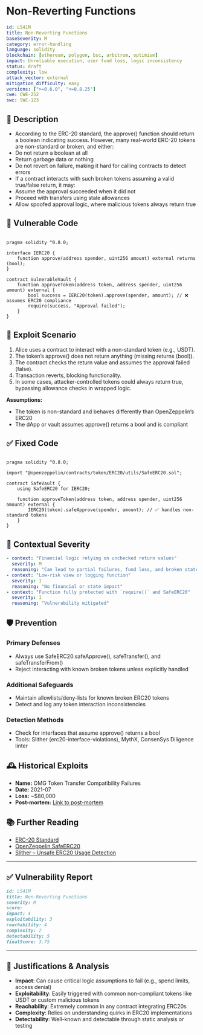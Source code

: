 # Non-Reverting Functions 

```YAML
id: LS41M
title: Non-Reverting Functions 
baseSeverity: M
category: error-handling
language: solidity
blockchain: [ethereum, polygon, bsc, arbitrum, optimism]
impact: Unreliable execution, user fund loss, logic inconsistency
status: draft
complexity: low
attack_vector: external
mitigation_difficulty: easy
versions: [">=0.6.0", "<=0.8.25"]
cwe: CWE-252
swc: SWC-123
```

## 📝 Description

- According to the ERC-20 standard, the approve() function should return a boolean indicating success. However, many real-world ERC-20 tokens are non-standard or broken, and either:
- Do not return a boolean at all
- Return garbage data or nothing
- Do not revert on failure, making it hard for calling contracts to detect errors
- If a contract interacts with such broken tokens assuming a valid true/false return, it may:
- Assume the approval succeeded when it did not
- Proceed with transfers using stale allowances
- Allow spoofed approval logic, where malicious tokens always return true

## 🚨 Vulnerable Code

```solidity

pragma solidity ^0.8.0;

interface IERC20 {
    function approve(address spender, uint256 amount) external returns (bool);
}

contract VulnerableVault {
    function approveToken(address token, address spender, uint256 amount) external {
        bool success = IERC20(token).approve(spender, amount); // ❌ assumes ERC20 compliance
        require(success, "Approval failed");
    }
}
```

## 🧪 Exploit Scenario

1. Alice uses a contract to interact with a non-standard token (e.g., USDT).
2. The token’s approve() does not return anything (missing returns (bool)).
3. The contract checks the return value and assumes the approval failed (false).
4. Transaction reverts, blocking functionality.
5. In some cases, attacker-controlled tokens could always return true, bypassing allowance checks in wrapped logic.

**Assumptions:**

- The token is non-standard and behaves differently than OpenZeppelin’s ERC20
- The dApp or vault assumes approve() returns a bool and is compliant

## ✅ Fixed Code

```solidity

pragma solidity ^0.8.0;

import "@openzeppelin/contracts/token/ERC20/utils/SafeERC20.sol";

contract SafeVault {
    using SafeERC20 for IERC20;

    function approveToken(address token, address spender, uint256 amount) external {
        IERC20(token).safeApprove(spender, amount); // ✅ handles non-standard tokens
    }
}
```
## 🧭 Contextual Severity

```yaml
- context: "Financial logic relying on unchecked return values"
  severity: M
  reasoning: "Can lead to partial failures, fund loss, and broken state"
- context: "Low-risk view or logging function"
  severity: I
  reasoning: "No financial or state impact"
- context: "Function fully protected with `require()` and SafeERC20"
  severity: I
  reasoning: "Vulnerability mitigated"
```
## 🛡️ Prevention

### Primary Defenses

- Always use SafeERC20.safeApprove(), safeTransfer(), and safeTransferFrom()
- Reject interacting with known broken tokens unless explicitly handled

### Additional Safeguards

- Maintain allowlists/deny-lists for known broken ERC20 tokens
- Detect and log any token interaction inconsistencies

### Detection Methods

- Check for interfaces that assume approve() returns a bool
- Tools: Slither (erc20-interface-violations), MythX, ConsenSys Diligence linter

## 🕰️ Historical Exploits

- **Name:** OMG Token Transfer Compatibility Failures 
- **Date:** 2021-07 
- **Loss:** ~$80,000 
- **Post-mortem:** [Link to post-mortem](https://github.com/crytic/slither/wiki/Detector-Documentation#erc20-interface-violations)
  
## 📚 Further Reading

- [ERC-20 Standard](https://eips.ethereum.org/EIPS/eip-20)
- [OpenZeppelin SafeERC20](https://docs.openzeppelin.com/contracts/4.x/api/token/erc20#SafeERC20)
- [Slither – Unsafe ERC20 Usage Detection](https://github.com/crytic/slither/wiki/Detector-Documentation#erc20-interface-violations)

---

## ✅ Vulnerability Report

```markdown
id: LS41M
title: Non-Reverting Functions
severity: M
score:
impact: 4    
exploitability: 3 
reachability: 4 
complexity: 2  
detectability: 5  
finalScore: 3.75
```

---

## 📄 Justifications & Analysis

- **Impact**: Can cause critical logic assumptions to fail (e.g., spend limits, access denial)
- **Exploitability**: Easily triggered with common non-compliant tokens like USDT or custom malicious tokens
- **Reachability**: Extremely common in any contract integrating ERC20s
- **Complexity**: Relies on understanding quirks in ERC20 implementations
- **Detectability**: Well-known and detectable through static analysis or testing